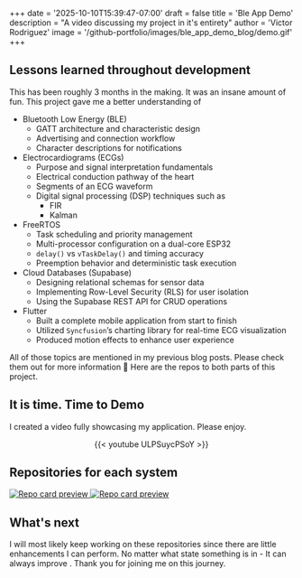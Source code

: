 +++
date = '2025-10-10T15:39:47-07:00'
draft = false
title = 'Ble App Demo'
description = "A video discussing my project in it's entirety"
author = 'Victor Rodriguez'
image = '/github-portfolio/images/ble_app_demo_blog/demo.gif'
+++

## <span class="jonquil-yellow-text"> Lessons learned throughout development </span>
This has been roughly 3 months in the making.
It was an insane amount of fun. This project gave me a better understanding of 
- Bluetooth Low Energy (BLE)
    - GATT architecture and characteristic design
    - Advertising and connection workflow
    - Character descriptions for notifications
- Electrocardiograms (ECGs)
    - Purpose and signal interpretation fundamentals
    - Electrical conduction pathway of the heart
    - Segments of an ECG waveform
    - Digital signal processing (DSP) techniques such as
        - FIR
        - Kalman
- FreeRTOS
    - Task scheduling and priority management
    - Multi-processor configuration on a dual-core ESP32
    - `delay()` vs `vTaskDelay()` and timing accuracy
    - Preemption behavior and deterministic task execution
- Cloud Databases (Supabase)
    - Designing relational schemas for sensor data 
    - Implementing Row-Level Security (RLS) for user isolation
    - Using the Supabase REST API for CRUD operations
- Flutter
    - Built a complete mobile application from start to finish
    - Utilized `Syncfusion`’s charting library for real-time ECG visualization
    - Produced motion effects to enhance user experience

All of those topics are mentioned in my previous blog posts. Please check them out for more information :sparkling_heart:
Here are the repos to both parts of this project.


## <span class="ecg-gold-highlight"> It is time. Time to Demo </span>
I created a video fully showcasing my application. Please enjoy.

<div style="text-align:center;">

{{< youtube ULPSuycPSoY >}}

</div>

## <span class="blue-green-text"> Repositories for each system </span>
<a class="github-card" href="https://github.com/Sudo-Victor-Victory/ESP32-ECG" target="_blank">
  <img src="https://github-readme-stats.vercel.app/api/pin/?username=Sudo-Victor-Victory&repo=ESP32-ECG&theme=default" alt="Repo card preview">
</a>

<a class="github-card" href="https://github.com/Sudo-Victor-Victory/BLE_Demo" target="_blank">
  <img src="https://github-readme-stats.vercel.app/api/pin/?username=Sudo-Victor-Victory&repo=BLE_Demo&theme=default" alt="Repo card preview">
</a>

## What's next
I will most likely keep working on these repositories since there are little enhancements I can perform. No matter what state something is in -  <span class="ecg-gold-highlight"> It can always improve </span>. Thank you for joining me on this journey.
